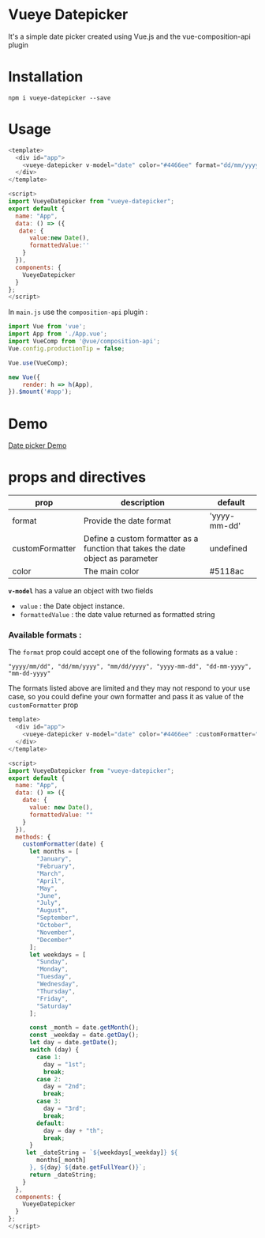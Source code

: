 # Vueye Datepicker

It's a simple date picker created using Vue.js and the vue-composition-api plugin

# Installation

    npm i vueye-datepicker --save

# Usage

```js
<template>
  <div id="app">
    <vueye-datepicker v-model="date" color="#4466ee" format="dd/mm/yyyy"/>
  </div>
</template>

<script>
import VueyeDatepicker from "vueye-datepicker";
export default {
  name: "App",
  data: () => ({
   date: {
      value:new Date(),
      formattedValue:''
    }
  }),
  components: {
    VueyeDatepicker
  }
};
</script>
```

In `main.js` use the `composition-api` plugin :

```js
import Vue from 'vue';
import App from './App.vue';
import VueComp from '@vue/composition-api';
Vue.config.productionTip = false;

Vue.use(VueComp);

new Vue({
	render: h => h(App),
}).$mount('#app');
```

# Demo

[Date picker Demo](https://boussadjra.github.io/vueye-datepicker/)

# props and directives

| prop            | description                                                                     | default      |
| --------------- | ------------------------------------------------------------------------------- | ------------ |
| format          | Provide the date format                                                         | 'yyyy-mm-dd' |
| customFormatter | Define a custom formatter as a function that takes the date object as parameter | undefined    |
| color           | The main color                                                                  | #5118ac      |

**`v-model`** has a value an object with two fields

-   `value` : the Date object instance.
-   `formattedValue` : the date value returned as formatted string

### Available formats :

The `format` prop could accept one of the following formats as a value :

    "yyyy/mm/dd", "dd/mm/yyyy", "mm/dd/yyyy", "yyyy-mm-dd", "dd-mm-yyyy", "mm-dd-yyyy"

The formats listed above are limited and they may not respond to your use case,
so you could define your own formatter and pass it as value of the `customFormatter` prop

```js
template>
  <div id="app">
    <vueye-datepicker v-model="date" color="#4466ee" :customFormatter="customFormatter"/>
  </div>
</template>

<script>
import VueyeDatepicker from "vueye-datepicker";
export default {
  name: "App",
  data: () => ({
    date: {
      value: new Date(),
      formattedValue: ""
    }
  }),
  methods: {
    customFormatter(date) {
      let months = [
        "January",
        "February",
        "March",
        "April",
        "May",
        "June",
        "July",
        "August",
        "September",
        "October",
        "November",
        "December"
      ];
      let weekdays = [
        "Sunday",
        "Monday",
        "Tuesday",
        "Wednesday",
        "Thursday",
        "Friday",
        "Saturday"
      ];

      const _month = date.getMonth();
      const _weekday = date.getDay();
      let day = date.getDate();
      switch (day) {
        case 1:
          day = "1st";
          break;
        case 2:
          day = "2nd";
          break;
        case 3:
          day = "3rd";
          break;
        default:
          day = day + "th";
          break;
      }
     let _dateString = `${weekdays[_weekday]} ${
        months[_month]
      }, ${day} ${date.getFullYear()}`;
      return _dateString;
    }
  },
  components: {
    VueyeDatepicker
  }
};
</script>


```
